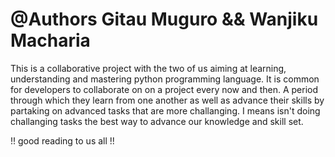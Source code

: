 # @Authors Gitau Muguro && Wanjiku Macharia

This is a collaborative project with the two of us aiming at learning, understanding and mastering
python programming language. It is common for developers to collaborate on on a project every now
and then. A period through which they learn from one another as well as advance their skills by
partaking on advanced tasks that are more challanging. I means isn't doing challanging tasks the
best way to advance our knowledge and skill set.

!! good reading to us  all !!
